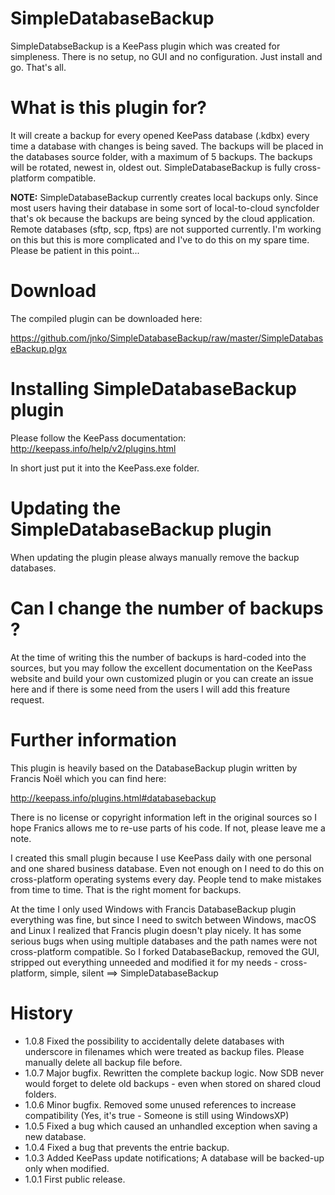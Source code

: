 # SimpleDatabaseBackup
SimpleDatabseBackup is a KeePass plugin which was created for simpleness. There is no setup, no GUI and no configuration. Just install and go. That's all.

# What is this plugin for?
It will create a backup for every opened KeePass database (.kdbx) every time a database with changes is being saved.
The backups will be placed in the databases source folder, with a maximum of 5 backups. The backups will be rotated, newest in, oldest out.
SimpleDatabaseBackup is fully cross-platform compatible.

**NOTE:**
SimpleDatabaseBackup currently creates local backups only. Since most users having their database in some sort of local-to-cloud syncfolder that's ok because the backups are being synced by the cloud application. Remote databases (sftp, scp, ftps) are not supported currently. I'm working on this but this is more complicated and I've to do this on my spare time. Please be patient in this point...

# Download
The compiled plugin can be downloaded here: 

https://github.com/jnko/SimpleDatabaseBackup/raw/master/SimpleDatabaseBackup.plgx

# Installing SimpleDatabaseBackup plugin
Please follow the KeePass documentation: http://keepass.info/help/v2/plugins.html

In short just put it into the KeePass.exe folder.

# Updating the SimpleDatabaseBackup plugin
When updating the plugin please always manually remove the backup databases.

# Can I change the number of backups ?
At the time of writing this the number of backups is hard-coded into the sources, but you may follow the excellent documentation on the KeePass website and build your own customized plugin or you can create an issue here and if there is some need from the users I will add this freature request.

# Further information
This plugin is heavily based on the DatabaseBackup plugin written by Francis Noël which you can find here: 

http://keepass.info/plugins.html#databasebackup

There is no license or copyright information left in the original sources so I hope Franics allows me to re-use parts of his code. If not, please leave me a note.

I created this small plugin because I use KeePass daily with one personal and one shared business database. 
Even not enough on I need to do this on cross-platform operating systems every day. 
People tend to make mistakes from time to time. That is the right moment for backups.

At the time I only used Windows with Francis DatabaseBackup plugin everything was fine, but since I need to switch between Windows, macOS and Linux I realized that Francis plugin doesn't play nicely. It has some serious bugs when using multiple databases and the path names were not cross-platform compatible. So I forked DatabaseBackup, removed the GUI, stripped out everything unneeded and modified it for my needs - cross-platform, simple, silent ==> SimpleDatabaseBackup

# History
* 1.0.8 Fixed the possibility to accidentally delete databases with underscore in filenames which were treated as backup files. Please manually delete all backup file before.
* 1.0.7 Major bugfix. Rewritten the complete backup logic. Now SDB never would forget to delete old backups - even when stored on shared cloud folders.
* 1.0.6 Minor bugfix. Removed some unused references to increase compatibility (Yes, it's true - Someone is still using WindowsXP)
* 1.0.5 Fixed a bug which caused an unhandled exception when saving a new database.
* 1.0.4 Fixed a bug that prevents the entrie backup.
* 1.0.3 Added KeePass update notifications; A database will be backed-up only when modified.
* 1.0.1 First public release.
